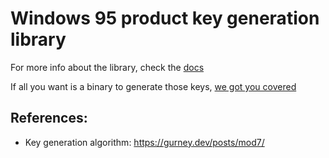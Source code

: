 # Windows 95 product key generation library

For more info about the library, check the [docs](<https://docs.rs/win95-keygen>)

If all you want is a binary to generate those keys, [we got you covered](https://github.com/Oakchris1955/win95-keygen)


## References:
- Key generation algorithm: <https://gurney.dev/posts/mod7/>
